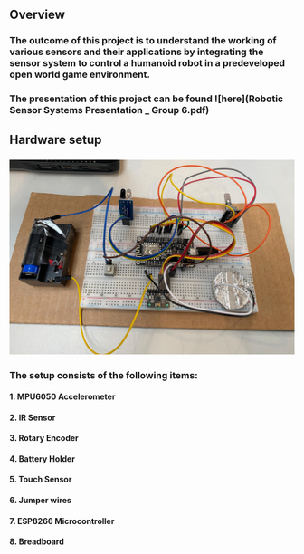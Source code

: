 ## Overview
### The outcome of this project is to understand the working of various sensors and their applications by integrating the sensor system to control a humanoid robot in a predeveloped open world game environment.

### The presentation of this project can be found ![here](Robotic Sensor Systems Presentation _ Group 6.pdf)

## Hardware setup
### ![Hardware setup](images/hardware_setup.jpg)


### The setup consists of the following items:
#### 1. MPU6050 Accelerometer
#### 2. IR Sensor
#### 3. Rotary Encoder
#### 4. Battery Holder
#### 5. Touch Sensor
#### 6. Jumper wires
#### 7. ESP8266 Microcontroller
#### 8. Breadboard

